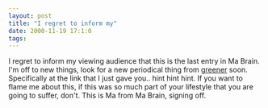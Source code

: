 ```yaml
---
layout: post
title: "I regret to inform my"
date: 2000-11-19 17:1:0
tags: 
---
```


I regret to inform my viewing audience that this is the last entry in Ma Brain. I'm off to new things, look for a new periodical thing from [greener][1] soon. Specifically at the link that I just gave you.. hint hint hint. If you want to flame me about this, if this was so much part of your lifestyle that you are going to suffer, don't. This is Ma from Ma Brain, signing off.



   [1]: http://personal.nbnet.nb.ca/greener/
